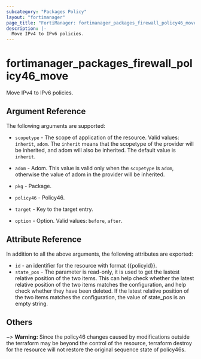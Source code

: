```yaml
---
subcategory: "Packages Policy"
layout: "fortimanager"
page_title: "FortiManager: fortimanager_packages_firewall_policy46_move"
description: |-
  Move IPv4 to IPv6 policies.
---
```


# fortimanager_packages_firewall_policy46_move
Move IPv4 to IPv6 policies.

## Argument Reference


The following arguments are supported:

* `scopetype` - The scope of application of the resource. Valid values: `inherit`, `adom`. The `inherit` means that the scopetype of the provider will be inherited, and adom will also be inherited. The default value is `inherit`.
* `adom` - Adom. This value is valid only when the `scopetype` is `adom`, otherwise the value of adom in the provider will be inherited.
* `pkg` - Package.
* `policy46` - Policy46.

* `target` - Key to the target entry.
* `option` - Option. Valid values: `before`, `after`.


## Attribute Reference

In addition to all the above arguments, the following attributes are exported:
* `id` - an identifier for the resource with format {{policyid}}.
* `state_pos` - The parameter is read-only, it is used to get the lastest relative position of the two items. This can help check whether the latest relative position of the two items matches the configuration, and help check whether they have been deleted. If the latest relative position of the two items matches the configuration, the value of state_pos is an empty string.

## Others

~> **Warning:** Since the policy46 changes caused by modifications outside the terraform may be beyond the control of the resource, terraform destroy for the resource will not restore the original sequence state of policy46s.
